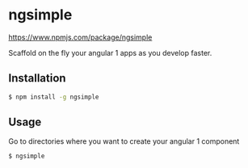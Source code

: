 # ngsimple

https://www.npmjs.com/package/ngsimple

Scaffold on the fly your angular 1 apps as you develop faster. 

## Installation 
```sh
$ npm install -g ngsimple
```

## Usage
  Go to directories where you want to create your angular 1 component
```sh
$ ngsimple
```
 